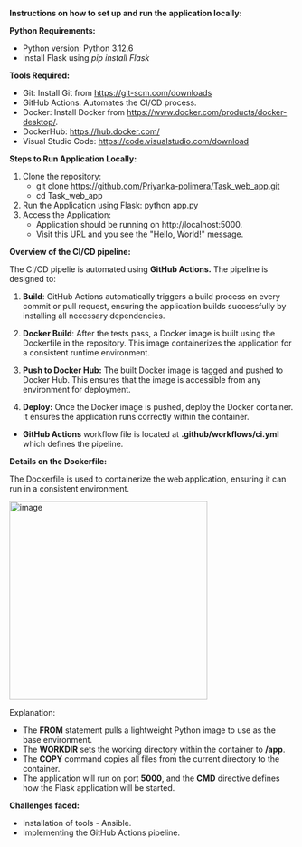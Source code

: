 **Instructions on how to set up and run the application locally:**
  
  **Python Requirements:**
  - Python version: Python 3.12.6
  - Install Flask using _pip install Flask_
  
  **Tools Required:**
  - Git: Install Git from https://git-scm.com/downloads
  - GitHub Actions: Automates the CI/CD process.
  - Docker: Install Docker from https://www.docker.com/products/docker-desktop/.
  - DockerHub: https://hub.docker.com/
  - Visual Studio Code: https://code.visualstudio.com/download
  
  **Steps to Run Application Locally:**
  1. Clone the repository: 
     - git clone https://github.com/Priyanka-polimera/Task_web_app.git
     - cd Task_web_app
  2. Run the Application using Flask:
     python app.py
  3. Access the Application:
     - Application should be running on http://localhost:5000.
     - Visit this URL and you see the "Hello, World!" message.

**Overview of the CI/CD pipeline:**

  The CI/CD pipelie is automated using **GitHub Actions.** The pipeline is designed to:
  
  1. **Build**:
     GitHub Actions automatically triggers a build process on every commit or pull request, ensuring the application builds      successfully by installing all necessary dependencies.
     
  2. **Docker Build**:
     After the tests pass, a Docker image is built using the Dockerfile in the repository. This image containerizes the 
     application for a consistent runtime environment.
     
  3. **Push to Docker Hub:**
     The built Docker image is tagged and pushed to Docker Hub. This ensures that the image is accessible from any 
     environment for deployment.
     
  4. **Deploy:**
     Once the Docker image is pushed, deploy the Docker container. It ensures the application runs correctly within the 
     container.

- **GitHub Actions** workflow file is located at **.github/workflows/ci.yml** which defines the pipeline.


**Details on the Dockerfile:**
 
  The Dockerfile is used to containerize the web application, ensuring it can run in a consistent environment.

  <img width="350" alt="image" src="https://github.com/user-attachments/assets/50419fa9-bbfe-44fa-8fe4-d4ff767c4b81">


	
  Explanation:
  - The **FROM** statement pulls a lightweight Python image to use as the base environment.
  - The **WORKDIR** sets the working directory within the container to **/app**.
  - The **COPY** command copies all files from the current directory to the container.
  - The application will run on port **5000**, and the **CMD** directive defines how the Flask application will be started.

**Challenges faced:**
- Installation of tools - Ansible.
- Implementing the GitHub Actions pipeline.
  

